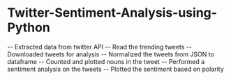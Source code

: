# Twitter-Sentiment-Analysis-using-Python
-- Extracted data from twitter API -- Read the trending tweets -- Downloaded tweets for analysis -- Normalized the tweets from JSON to dataframe -- Counted and plotted nouns in the tweet -- Performed a sentiment analysis on the tweets -- Plotted the sentiment based on polarity
